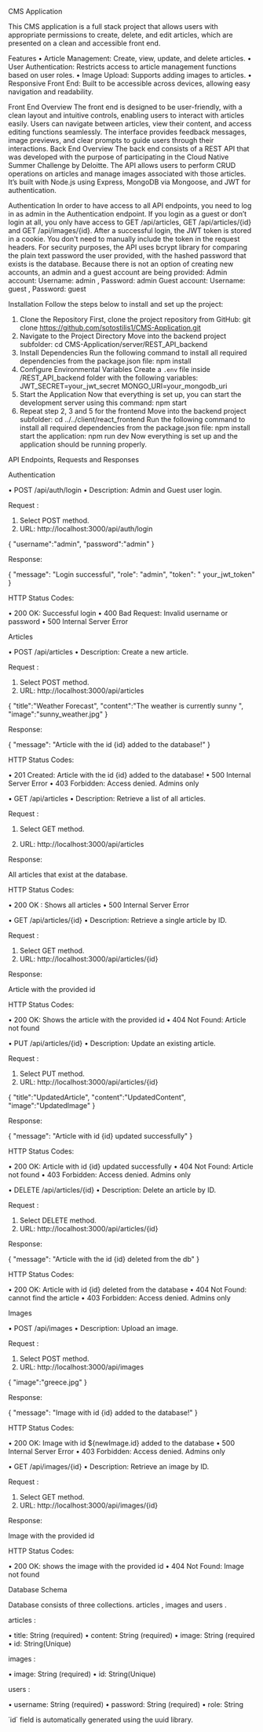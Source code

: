CMS Application

This CMS application is a full stack project that allows users with appropriate permissions to create, delete, and edit articles, which are presented on a clean and accessible front end.

Features
•	Article Management: Create, view, update, and delete articles.
•	User Authentication: Restricts access to article management functions based on user roles.
•	Image Upload: Supports adding images to articles.
•	Responsive Front End: Built to be accessible across devices, allowing easy navigation and readability.

Front End Overview
The front end is designed to be user-friendly, with a clean layout and intuitive controls, enabling users to interact with articles easily. Users can navigate between articles, view their content, and access editing functions seamlessly. The interface provides feedback messages, image previews, and clear prompts to guide users through their interactions.
Back End Overview
The back end consists of a REST API that was developed with the purpose of participating in the Cloud Native Summer Challenge by Deloitte. The API allows users to perform CRUD operations on articles and manage images associated with those articles. It’s built with Node.js using Express, MongoDB via Mongoose, and JWT for authentication.

Authentication
In order to have access to all API endpoints, you need to log in as admin in the Authentication endpoint. If you login as a guest or don’t login at all, you only have access to GET /api/articles, GET /api/articles/{id} and GET /api/images/{id}. 
After a successful login, the JWT token is stored in a cookie. You don't need to manually include the token in the request headers.
For security purposes, the API uses bcrypt library for comparing the plain text password the user provided, with the hashed password that exists is the database. 
Because there is not an option of creating new accounts, an admin and a guest account are being provided: 
Admin account:
Username: admin , Password: admin
Guest account:
Username: guest , Password: guest 

Installation 
Follow the steps below to install and set up the project: 
1. Clone the Repository 
First, clone the project repository from GitHub: 
git clone https://github.com/sotostilis1/CMS-Application.git
2. Navigate to the Project Directory 
Move into the backend project subfolder:
cd CMS-Application/server/REST_API_backend
3. Install Dependencies 
Run the following command to install all required dependencies from the package.json file: 
npm install 
4. Configure Environmental Variables 
Create a `.env` file inside /REST_API_backend folder with the following variables: 
JWT_SECRET=your_jwt_secret
MONGO_URI=your_mongodb_uri
5. Start the Application 
Now that everything is set up, you can start the development server using this command: 
npm start
6. Repeat step 2, 3 and 5 for the frontend
Move into the backend project subfolder:
cd ../../client/react_frontend
Run the following command to install all required dependencies from the package.json file: 
npm install 
start the application:
npm run dev
Now everything is set up and the application should be running properly.

API Endpoints, Requests and Responses

Authentication

•	POST /api/auth/login
•	Description: Admin and Guest user login.

Request :

1.	Select POST method.
2.	URL: http://localhost:3000/api/auth/login


{
"username":"admin",
"password":"admin"
}

Response:

{
"message": "Login successful",
"role": "admin",
"token": " your_jwt_token"
}

HTTP Status Codes:

•	200 OK: Successful login
•	400 Bad Request: Invalid username or password
•	500 Internal Server Error


Articles

•	POST /api/articles
•	Description: Create a new article.
 
Request :

1.	Select POST method.
2.	URL: http://localhost:3000/api/articles

{
"title":"Weather Forecast",
"content":"The weather is currently sunny ",
"image":"sunny_weather.jpg"
}

Response:

{
"message": "Article with the id {id} added to the database!"
}

HTTP Status Codes:

•	201 Created: Article with the id {id} added to the database!
•	500 Internal Server Error
•	403 Forbidden: Access denied. Admins only


•	GET /api/articles
•	Description: Retrieve a list of all articles.

Request :

1.	Select GET method.

2.	URL: http://localhost:3000/api/articles

Response:

All articles that exist at the database.

HTTP Status Codes:

•	200 OK : Shows all articles
•	500 Internal Server Error
 

• GET /api/articles/{id}
• Description: Retrieve a single article by ID.

Request :

1.	Select GET method.
2.	URL: http://localhost:3000/api/articles/{id}

Response:

Article with the provided id

HTTP Status Codes:

•	200 OK: Shows the article with the provided id
•	404 Not Found: Article not found


•	PUT /api/articles/{id}
•	Description: Update an existing article.

Request :

1.	Select PUT method.
2.	URL: http://localhost:3000/api/articles/{id}


{
"title":"UpdatedArticle",
"content":"UpdatedContent",
"image":"UpdatedImage"
}

Response:

{
"message": "Article with id {id} updated successfully"
}

HTTP Status Codes:

•	200 OK: Article with id {id} updated successfully
•	404 Not Found: Article not found
•	403 Forbidden: Access denied. Admins only
 

• DELETE /api/articles/{id}
• Description: Delete an article by ID.

Request :

1.	Select DELETE method.
2.	URL: http://localhost:3000/api/articles/{id}

Response:

{
"message": "Article with the id {id} deleted from the db"
}

HTTP Status Codes:

•	200 OK: Article with id {id} deleted from the database
•	404 Not Found: cannot find the article
•	403 Forbidden: Access denied. Admins only



Images

•	POST /api/images
•	Description: Upload an image.

Request :

1.	Select POST method.
2.	URL: http://localhost:3000/api/images


{
"image":"greece.jpg"
}

Response:

{
"message": "Image with id {id} added to the database!"
}

HTTP Status Codes:

•	200 OK: Image with id ${newImage.id} added to the database
•	500 Internal Server Error
•	403 Forbidden: Access denied. Admins only



•	GET /api/images/{id}
•	Description: Retrieve an image by ID.

Request :

1.	Select GET method.
2.	URL: http://localhost:3000/api/images/{id}

Response:

Image with the provided id

HTTP Status Codes:

•	200 OK: shows the image with the provided id
•	404 Not Found: Image not found


Database Schema

Database consists of three collections. articles , images and users .

articles :

•	title: String (required)
•	content: String (required)
•	image: String (required
•	id: String(Unique)

images :

•	image: String (required)
•	id: String(Unique)

users :

•	username: String (required)
•	password: String (required)
•	role: String
 
΄id΄ field is automatically generated using the uuid library.
